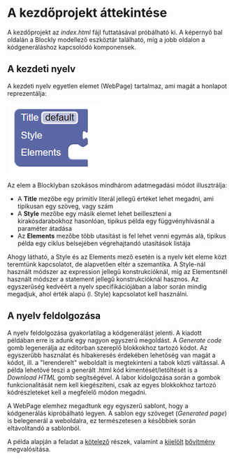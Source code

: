 # A kezdőprojekt áttekintése

A kezdőprojekt az *index.html* fájl futtatásával próbálható ki. A képernyő bal oldalán a Blockly modellező eszköztár található, míg a jobb oldalon a kódgeneráláshoz kapcsolódó komponensek. 

## A kezdeti nyelv

A kezdeti nyelv egyetlen elemet (WebPage) tartalmaz, ami magát a honlapot reprezentálja:

![alt text](materials/webpage_block.png)

Az elem a Blocklyban szokásos mindhárom adatmegadási módot illusztrálja:
* A **Title** mezőbe egy primitív literál jellegű értéket lehet megadni, ami tipikusan egy szöveg, vagy szám
* A **Style** mezőbe egy másik elemet lehet beilleszteni a kirakósdarabokhoz hasonlóan, tipikus példa egy függvényhívásnál a paraméter átadása
* Az **Elements** mezőbe több utasítást is fel lehet venni egymás alá, tipikus példa egy ciklus belsejében végrehajtandó utasítások listája

Ahogy látható, a Style és az Elements mező esetén is a nyelv két eleme közt teremtünk kapcsolatot, de alapvetően eltér a szemantika. A Style-nál használt módszer az expression jellegű konstrukcióknál, míg az Elementsnél használt módszer a statement jellegű konstrukcióknál hasznos. Az egyszerűség kedvéért a nyelv specifikációjában a labor során mindig megadjuk, ahol érték alapú (l. Style) kapcsolatot kell használni. 

## A nyelv feldolgozása

A nyelv feldolgozása gyakorlatilag a kódgenerálást jelenti. A kiadott példában erre is adunk egy nagyon egyszerű megoldást. A *Generate code* gomb legenerálja az editorban szereplő blokkokhoz tartozó kódot. Az egyszerűbb használat és hibakeresés érdekében lehetőség van magát a kódot, ill. a "lerenderelt" weboldalt is megtekinteni a tabok közti váltással. A példa lehetővé teszi a generált .html kód kimentését/letöltését is a *Download HTML* gomb segítségével. A labor kidolgozása során a gombok funkcionalitását nem kell kiegészíteni, csak az egyes blokkokhoz tartozó kódrészleteket kell a megfelelő módon megadni. 

A WebPage elemhez megadtunk egy egyszerű sablont, hogy a kódgenerálás kipróbálható legyen. A sablon egy szöveget (*Generated page*) is belegenerál a weboldalra, ez természetesen a későbbiek során eltávolítandó a sablonból. 

A példa alapján a feladat a [kötelező](controls.md) részek, valamint a [kijelölt](ExtensionsTable.md) [bővítmény](extensions.md) megvalósítása.
